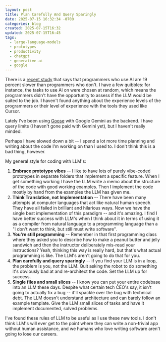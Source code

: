 ```yaml
---
layout: post
title: Plan Carefully And Query Sparingly
date: 2025-07-15 16:32:34 -0700
categories: blog
created: 2025-07-15T16:32
updated: 2025-07-15T16:45
tags:
  - large-language-models
  - prototypes
  - productivity
  - chatgpt
  - generative-ai
  - google
---
```

There is a [recent study](https://arstechnica.com/ai/2025/07/study-finds-ai-tools-made-open-source-software-developers-19-percent-slower/) that says that programmers who use AI are 19 percent slower than programmers who don't. I have a few quibbles: for instance, the tasks to use AI on were chosen at random, which means the programmers didn't have the opportunity to assess if the LLM would be suited to the job. I haven't found anything about the experience levels of the programmers or their level of experience with the tools they used like Cursor.  

Lately I've been using [Goose](https://block.github.io/goose/) with Google Gemini as the backend. I have query limits (I haven't gone paid with Gemini yet), but I haven't really minded. 

Perhaps I have slowed down a bit -- I spend a lot more time planning and writing about the code I'm working on than I used to. I don't think this is a bad thing, however. 

My general style for coding with LLM's: 

1. **Embrace prototype vibes** -- I like to have lots of purely vibe-coded prototypes in separate folders that implement a specific feature. When I get something working I have the LLM write a memo about the structure of the code with good working examples. Then I implement the code mostly by hand from the examples the LLM has given me. 
2. **Think Translation, not Implementation** -- There have been many attempts at computer languages that act like natural human speech. They have all failed in brilliant and hilarious ways. Now we have the single best implementation of this paradigm -- and it's amazing. I find I have better success with LLM's when I think about it in terms of using it as a compiler from natural language to a programming language than a "I don't want to think, but still must write software".
3. **You're still programming** -- Remember in that first programming class where they asked you to describe how to make a peanut butter and jelly sandwich and then the instructor deliberately mis-read your instructions? Yeah, thinking this way is really hard, but that's what actual programming is like. The LLM's aren't going to do that for you.
4. **Plan carefully and query sparingly** -- if you find your LLM is in a loop, the problem is you, not the LLM. Quit asking the robot to do something it's obviously bad at and re-architect the code. Set the LLM up for success. 
5. **Single files and small slices** -- I know you can put your entire codebase into an LLM these days. Despite what certain tech CEO's say, it isn't going to actually fix a bug -- it'll spackle over the bug with technical debt.  The LLM doesn't understand architecture and can barely follow an example template. Give the LLM small slices of tasks and have it implement documented, solved problems. 

I've found these rules of LLM to be useful as I use these new tools. I don't think LLM's will ever get to the point where they can write a non-trivial app without human assistance, and we humans who love writing software aren't going to lose our careers. 

